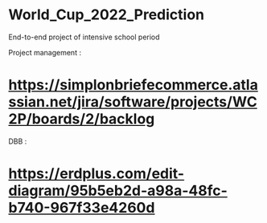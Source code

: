 # World_Cup_2022_Prediction
End-to-end project of intensive school period 

Project management : 
# https://simplonbriefecommerce.atlassian.net/jira/software/projects/WC2P/boards/2/backlog
DBB : 
# https://erdplus.com/edit-diagram/95b5eb2d-a98a-48fc-b740-967f33e4260d
